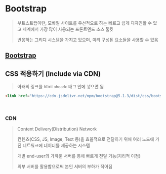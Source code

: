 # Bootstrap

> 부트스트랩이란, 모바일 사이트를 우선적으로 하는 빠르고 쉽게 디자인할 수 있고 세계에서 가장 많이 사용되는 프론트엔드 소스 툴킷
>
> 반응하는 그리디 시스템을 가지고 있으며, 미리 구성된 요소들을 사용할 수 있음

## [Bootstrap](https://getbootstrap.com/)

## CSS 적용하기 (Include via CDN)

> 아래의 링크를 html `<head>` 태그 안에 넣으면 됨

```html
<link href="https://cdn.jsdelivr.net/npm/bootstrap@5.1.3/dist/css/bootstrap.min.css" rel="stylesheet" integrity="sha384-1BmE4kWBq78iYhFldvKuhfTAU6auU8tT94WrHftjDbrCEXSU1oBoqyl2QvZ6jIW3" crossorigin="anonymous">
```

<br/>

### CDN

> Content Delivery(Distribution) Network
>
> 컨텐츠(CSS, JS, Image, Text 등)을 효율적으로 전달하기 위해 여러 노드에 가진 네트워크에 데이터를 제공하는 시스템
>
> 개별 end-user의 가까운 서버를 통해 빠르게 전달 가능(지리적 이점)
>
> 외부 서버를 활용함으로써 본인 서버의 부하가 적어짐
